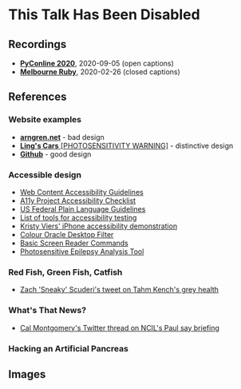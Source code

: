 # This Talk Has Been Disabled

## Recordings
 
* [**PyConline 2020**](https://youtube.com/watch?v=UnJ9MgmKrGg), 2020-09-05 (open captions)
* [**Melbourne Ruby**](https://youtube.com/watch?v=wPlDNZtQ6QM), 2020-02-26 (closed captions)

## References

### Website examples

* [**arngren.net**](http://arngren.net) - bad design
* [**Ling's Cars** [PHOTOSENSITIVITY WARNING]](https://lingscars.com/) - distinctive design
* [**Github**](https://github.com) - good design

### Accessible design

* [Web Content Accessibility Guidelines](https://www.w3.org/WAI/standards-guidelines/wcag/)
* [A11y Project Accessibility Checklist](https://a11yproject.com/checklist/)
* [US Federal Plain Language Guidelines](https://plainlanguage.gov/guidelines/)
* [List of tools for accessibility testing](https://www.w3.org/WAI/ER/tools/)
* [Kristy Viers' iPhone accessibility demonstration](https://twitter.com/Kristy_Viers/status/1287189581926981634)
* [Colour Oracle Desktop Filter](http://colororacle.org)
* [Basic Screen Reader Commands](https://developer.paciellogroup.com/blog/2015/01/basic-screen-reader-commands-for-accessibility-testing/)
* [Photosensitive Epilepsy Analysis Tool](https://trace.umd.edu/peat)

### Red Fish, Green Fish, Catfish

* [Zach 'Sneaky' Scuderi's tweet on Tahm Kench's grey health](https://twitter.com/Sneaky/status/623598093674483712)

### What's That News?

* [Cal Montgomery's Twitter thread on NCIL's Paul say briefing](https://twitter.com/Cal__Montgomery/status/1285034180397748230)

### Hacking an Artificial Pancreas

## Images

